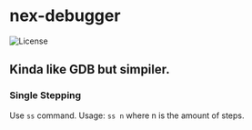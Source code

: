 # nex-debugger

![License](https://img.shields.io/github/license/Team-Inceptus/nex-debugger?style=for-the-badge)

## Kinda like GDB but simpiler.


### Single Stepping
Use ``ss`` command.
Usage: ``ss n`` where n is the amount
of steps.

